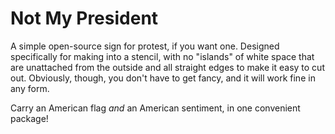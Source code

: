 # Not My President
A simple open-source sign for protest, if you want one. Designed specifically for making into a stencil, with no "islands" of white space that are unattached from the outside and all straight edges to make it easy to cut out. Obviously, though, you don't have to get fancy, and it will work fine in any form.

Carry an American flag _and_ an American sentiment, in one convenient package!
